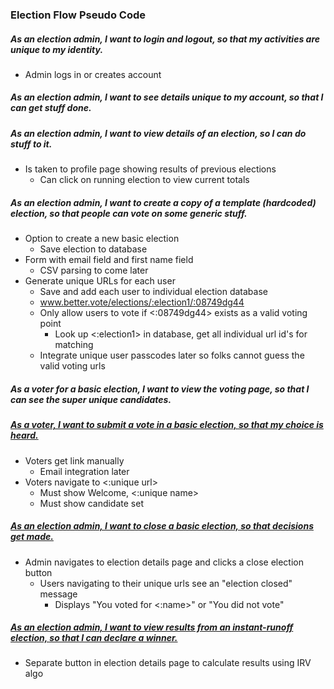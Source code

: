 ### Election Flow Pseudo Code

##### As an election admin, I want to login and logout, so that my activities are unique to my identity.
- Admin logs in or creates account

##### As an election admin, I want to see details unique to my account, so that I can get stuff done.
##### As an election admin, I want to view details of an election, so I can do stuff to it.
- Is taken to profile page showing results of previous elections
  - Can click on running election to view current totals

##### As an election admin, I want to create a copy of a template (hardcoded) election, so that people can vote on some generic stuff.
- Option to create a new basic election 
  - Save election to database
- Form with email field and first name field
  - CSV parsing to come later
- Generate unique URLs for each user
  - Save and add each user to individual election database
  - www.better.vote/elections/:election1/:08749dg44
  - Only allow users to vote if <:08749dg44> exists as a valid voting point 
    - Look up <:election1> in database, get all individual url id's for matching
  - Integrate unique user passcodes later so folks cannot guess the valid voting urls

##### As a voter for a basic election, I want to view the voting page, so that I can see the super unique candidates.
##### [As a voter, I want to submit a vote in a basic election, so that my choice is heard.](https://waffle.io/amaidah/better-vote/cards/58b3c8808dd48b2e000fce61)
- Voters get link manually
  - Email integration later
- Voters navigate to <:unique url>
  - Must show Welcome, <:unique name>
  - Must show candidate set

##### [As an election admin, I want to close a basic election, so that decisions get made.](https://waffle.io/amaidah/better-vote/cards/58b3c88ebacffc15001f81e6)
- Admin navigates to election details page and clicks a close election button
  - Users navigating to their unique urls see an "election closed" message
    - Displays "You voted for <:name>" or "You did not vote"

##### [As an election admin, I want to view results from an instant-runoff election, so that I can declare a winner.](https://waffle.io/amaidah/better-vote/cards/58b3c89baf847e2800245846)
- Separate button in election details page to calculate results using IRV algo


